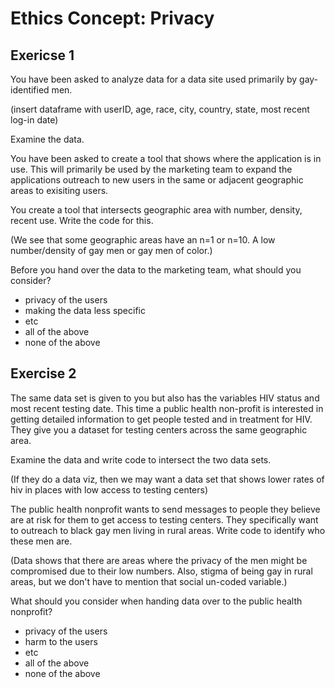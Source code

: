 # Ethics Concept: Privacy

## Exericse 1

You have been asked to analyze data for a data site used primarily by gay-identified men.

(insert dataframe with userID, age, race, city, country, state, most recent log-in date)

Examine the data.

You have been asked to create a tool that shows where the application is in use. This will primarily be used by the marketing team to expand the applications outreach to new users in the same or adjacent geographic areas to exisiting users.

You create a tool that intersects geographic area with number, density, recent use. Write the code for this.

(We see that some geographic areas have an n=1 or n=10. A low number/density of gay men or gay men of color.)

Before you hand over the data to the marketing team, what should you consider?
- privacy of the users
- making the data less specific
- etc
- all of the above
- none of the above

## Exercise 2

The same data set is given to you but also has the variables HIV status and most recent testing date. This time a public health non-profit is interested in getting detailed information to get people tested and in treatment for HIV. They give you a dataset for testing centers across the same geographic area. 

Examine the data and write code to intersect the two data sets. 

(If they do a data viz, then we may want a data set that shows lower rates of hiv in places with low access to testing centers)

The public health nonprofit wants to send messages to people they believe are at risk for them to get access to testing centers. They specifically want to outreach to black gay men living in rural areas. Write code to identify who these men are.

(Data shows that there are areas where the privacy of the men might be compromised due to their low numbers. Also, stigma of being gay in rural areas, but we don't have to mention that social un-coded variable.)

What should you consider when handing data over to the public health nonprofit?
- privacy of the users
- harm to the users
- etc
- all of the above
- none of the above
